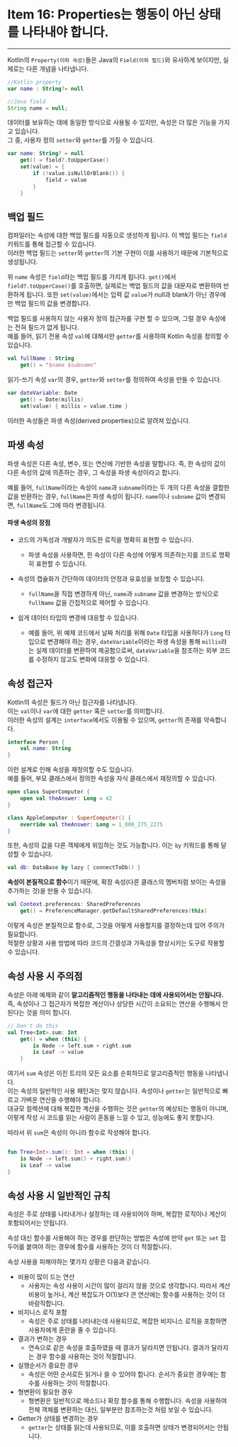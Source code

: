 # Item 16: Properties는 행동이 아닌 상태를 나타내야 합니다.

---

Kotlin의 `Property(이하 속성)`들은 Java의 `Field(이하 필드)`와 유사하게 보이지만, 실제로는 다른 개념을 나타냅니다.

```kotlin
//Kotlin property
var name : String?= null
```

```java
//Java field
String name = null;
```
데이터를 보유하는 데에 동일한 방식으로 사용될 수 있지만, 속성은 더 많은 기능을 가지고 있습니다.  
그 중, 사용자 정의 `setter`와 `getter`를 가질 수 있습니다.

```kotlin
var name: String? = null
    get() = field?.toUpperCase()
    set(value) = {
        if (!value.isNullOrBlank()) {
            field = value
        }
    }
```

## 백업 필드
컴파일러는 속성에 대한 백업 필드를 자동으로 생성하게 됩니다. 이 백업 필드는 `field` 키워드를 통해 접근할 수 있습니다.  
이러한 백업 필드는 `setter`와 `getter`의 기본 구현이 이를 사용하기 때문에 기본적으로 생성됩니다.

위 `name` 속성은 `field`라는 백업 필드를 가지게 됩니다.
`get()`에서 `field?.toUpperCase()`를 호출하면, 실제로는 백업 필드의 값을 대문자로 변환하여 반환하게 됩니다.
또한 `set(value)`에서는 입력 값 `value`가 null과 blank가 아닌 경우에만 백업 필드의 값을 변경합니다.
 
백업 필드를 사용하지 않는 사용자 정의 접근자를 구현 할 수 있으며, 그럴 경우 속성에는 전혀 필드가 없게 됩니다.   
예를 들어, 읽기 전용 속성 `val`에 대해서만 `getter`를 사용하여 Kotlin 속성을 정의할 수 있습니다.

```kotlin
val fullName : String
    get() = "$name $subname"
```

읽기-쓰기 속성 `var`의 경우, `getter`와 `setter`를 정의하여 속성을 만들 수 있습니다.

```kotlin
var dateVariable: Date
    get() = Date(millis)
    set(value) { millis = value.time }
```
이러한 속성들은 파생 속성(derived properties)으로 알려져 있습니다.

## 파생 속성
파생 속성은 다른 속성, 변수, 또는 연산에 기반한 속성을 말합니다. 
즉, 한 속성의 값이 다른 속성의 값에 의존하는 경우, 그 속성을 파생 속성이라고 합니다.

예를 들어, `fullName`이라는 속성이 `name`과 `subname`이라는 두 개의 다른 속성을 결합한 값을 반환하는 경우, `fullName`은 파생 속성이 됩니다.
`name`이나 `subname` 값이 변경되면, `fullName`도 그에 따라 변경됩니다.

#### 파생 속성의 장점

- 코드의 가독성과 개발자가 의도한 로직을 명확히 표현할 수 있습니다.
  - 파생 속성을 사용하면, 한 속성이 다른 속성에 어떻게 의존하는지를 코드로 명확히 표현할 수 있습니다.  

- 속성의 캡슐화가 간단하여 데이터의 안정과 유효성을 보장할 수 있습니다.
  - `fullName`을 직접 변경하게 아닌, `name`과 `subname` 값을 변경하는 방식으로 `fullName` 값을 간접적으로 제어할 수 있습니다.

- 쉽게 데이터 타입의 변경에 대응할 수 있습니다.
  - 예를 들어, 위 예제 코드에서 날짜 처리를 위해 `Date` 타입을 사용하다가 `Long` 타입으로 변경해야 하는 경우, 
  `dateVariable`이라는 파생 속성을 통해 `millis`라는 실제 데이터를 변환하여 제공함으로써, 
  `dateVariable`을 참조하는 외부 코드를 수정하지 않고도 변화에 대응할 수 있습니다.

## 속성 접근자
Kotlin의 속성은 필드가 아닌 접근자를 나타냅니다.   
이는 `val`이나 `var`에 대한 `getter` 혹은 `setter`를 의미합니다.   
이러한 속성의 설계는 `interface`에서도 이용될 수 있으며, `getter`의 존재를 약속합니다.

```kotlin
interface Person {
    val name: String
}
```

이런 설계로 인해 속성을 재정의할 수도 있습니다.   
예를 들어, 부모 클래스에서 정의한 속성을 자식 클래스에서 재정의할 수 있습니다.

```kotlin
open class SuperComputer {
    open val theAnswer: Long = 42
}

class AppleComputer : SuperComputer() {
    override val theAnswer: Long = 1_800_275_2275
}
```

또한, 속성의 값을 다른 객체에게 위임하는 것도 가능합니다. 이는 `by` 키워드를 통해 달성할 수 있습니다.

```kotlin
val db: DataBase by lazy { connectToDb() }
```

**속성이 본질적으로 함수**이기 때문에, 확장 속성(다른 클래스의 멤버처럼 보이는 속성을 추가하는 것)을 만들 수 있습니다.

```kotlin
val Context.preferences: SharedPreferences
    get() = PreferenceManager.getDefaultSharedPreferences(this)
```

이렇게 속성은 본질적으로 함수로, 그것을 어떻게 사용할지를 결정하는데 있어 주의가 필요합니다.   
적절한 상황과 사용 방법에 따라 코드의 간결성과 가독성을 향상시키는 도구로 작용할 수 있습니다.

## 속성 사용 시 주의점
속성은 아래 예제와 같이 **알고리즘적인 행동을 나타내는 데에 사용되어서는 안됩니다.**
즉, 속성이나 그 접근자가 복잡한 계산이나 상당한 시간이 소요되는 연산을 수행해서 안된다는 것을 의미 합니다.

```kotlin
// Don't do this
val Tree<Int>.sum: Int 
    get() = when (this) {
        is Node -> left.sum + right.sum
        is Leaf -> value
    }
```

여기서 `sum` 속성은 이진 트리의 모든 요소를 순회하므로 알고리즘적인 행동을 나타냅니다.   
이는 속성의 일반적인 사용 패턴과는 맞지 않습니다. 속성이나 `getter`는 일반적으로 빠르고 가벼운 연산을 수행해야 합니다.  
대규모 컬렉션에 대해 복잡한 계산을 수행하는 것은 `getter`의 예상되는 행동이 아니며, 
이렇게 작성 시 코드를 읽는 사람이 혼동을 느낄 수 있고, 성능에도 좋지 못합니다.

따라서 위 `sum`은 속성이 아니라 함수로 작성해야 합니다.

```kotlin

fun Tree<Int>.sum(): Int = when (this) {
    is Node -> left.sum() + right.sum()
    is Leaf -> value
}
```

## 속성 사용 시 일반적인 규칙
속성은 주로 상태를 나타내거나 설정하는 데 사용되어야 하며, 복잡한 로직이나 계산이 포함되어서는 안됩니다.

속성 대신 함수를 사용해야 하는 경우를 판단하는 방법은 속성에 만약 `get` 또는 `set` 접두어를 붙여야 하는 경우에 함수를 사용하는 것이 더 적절합니다.

속성 사용을 피해야하는 몇가지 상황은 다음과 같습니다.

- 비용이 많이 드는 연산
  - 사용자는 속성 사용이 시간이 많이 걸리지 않을 것으로 생각합니다. 
    따라서 계산 비용이 높거나, 계산 복잡도가 O(1)보다 큰 연산에는 함수를 사용하는 것이 더 바람직합니다.
- 비지니스 로직 포함
  - 속성은 주로 상태를 나타내는데 사용되므로, 복잡한 비지니스 로직을 포함하면 사용자에게 혼란을 줄 수 있습니다.
- 결과가 변하는 경우
  - 연속으로 같은 속성을 호출하였을 때 결과가 달라지면 안됩니다. 
    결과가 달라지는 경우 함수를 사용하는 것이 적절합니다.
- 실행순서가 중요한 경우
  - 속성은 어떤 순서로든 읽거나 쓸 수 있어야 합니다.
    순서가 중요한 경우에는 함수를 사용하는 것이 적절합니다.
- 형변환이 필요한 경우
  - 형변환은 일반적으로 메소드나 확장 함수를 통해 수행합니다. 
    속성을 사용하여 전체 객체를 변환하는 대신, 일부분만 참조하는것 처럼 보일 수 있습니다.
- Getter가 상태를 변경하는 경우
  - `getter`는 상태를 읽는데 사용되므로, 이를 호출하면 상태가 변경되어서는 안됩니다.